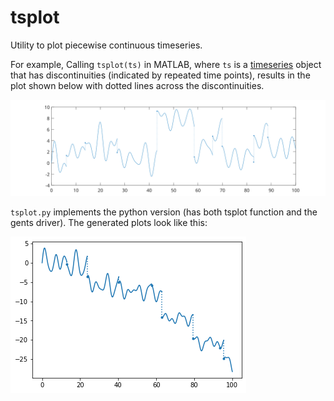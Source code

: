 # tsplot
Utility to plot piecewise continuous timeseries.

For example, Calling <code>tsplot(ts)</code> in MATLAB, where <code>ts</code> is a [timeseries](https://www.mathworks.com/help/matlab/ref/timeseries.html) object that has discontinuities (indicated by repeated time points), results in the plot shown below with dotted lines across the discontinuities.

<img src="./example.svg">

<code>tsplot.py</code> implements the python version (has both tsplot function and the gents driver). The generated plots look like this:

<img src="./example_python.png">
